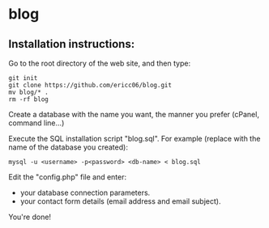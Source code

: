 # blog

Installation instructions:
---

Go to the root directory of the web site, and then type:

```
git init
git clone https://github.com/ericc06/blog.git
mv blog/* .
rm -rf blog
```


Create a database with the name you want, the manner you prefer (cPanel, command line...)



Execute the SQL installation script "blog.sql". For example (replace <db-name> with the name of the database you created):


```
mysql -u <username> -p<password> <db-name> < blog.sql
```



Edit the "config.php" file and enter:

- your database connection parameters.
- your contact form details (email address and email subject).



You're done!


